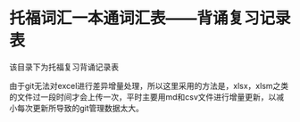 # 托福词汇一本通词汇表——背诵复习记录表
 该目录下为托福复习背诵记录表

由于git无法对excel进行差异增量处理，所以这里采用的方法是，xlsx，xlsm之类的文件过一段时间才会上传一次，平时主要用md和csv文件进行增量更新，以减小每次更新所导致的git管理数据太大。


